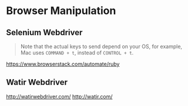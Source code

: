 # Browser Manipulation 




## Selenium Webdriver

> Note that the actual keys to send depend on your OS, for example, Mac uses `COMMAND + t`, instead of `CONTROL + t`.




https://www.browserstack.com/automate/ruby





## Watir Webdriver
http://watirwebdriver.com/
http://watir.com/
